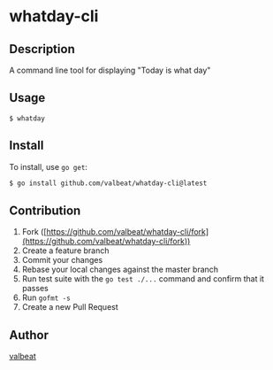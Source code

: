 # whatday-cli

## Description
A command line tool for displaying "Today is what day"

## Usage
```
$ whatday
```

## Install

To install, use `go get`:

```bash
$ go install github.com/valbeat/whatday-cli@latest
```

## Contribution

1. Fork ([https://github.com/valbeat/whatday-cli/fork](https://github.com/valbeat/whatday-cli/fork))
1. Create a feature branch
1. Commit your changes
1. Rebase your local changes against the master branch
1. Run test suite with the `go test ./...` command and confirm that it passes
1. Run `gofmt -s`
1. Create a new Pull Request

## Author

[valbeat](https://github.com/valbeat)
